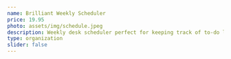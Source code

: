 ```yaml
---
name: Brilliant Weekly Scheduler
price: 19.95
photo: assets/img/schedule.jpeg
description: Weekly desk scheduler perfect for keeping track of to-do lists and for making plans
type: organization
slider: false
---
```

